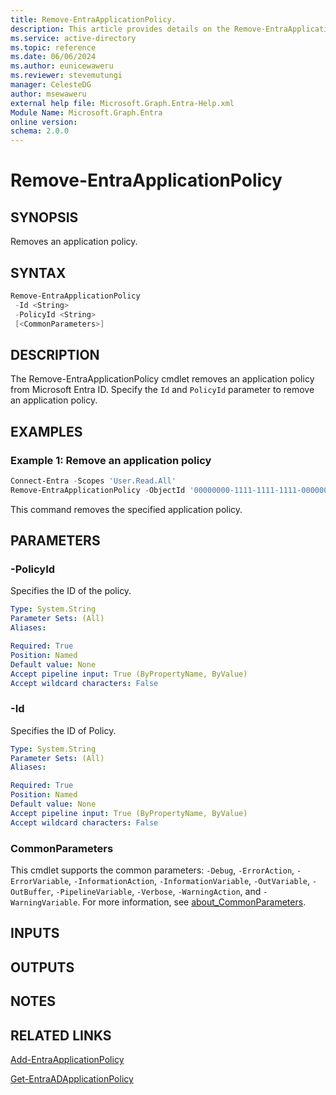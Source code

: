 ```yaml
---
title: Remove-EntraApplicationPolicy.
description: This article provides details on the Remove-EntraApplicationPolicy command.
ms.service: active-directory
ms.topic: reference
ms.date: 06/06/2024
ms.author: eunicewaweru
ms.reviewer: stevemutungi
manager: CelesteDG
author: msewaweru
external help file: Microsoft.Graph.Entra-Help.xml
Module Name: Microsoft.Graph.Entra
online version:
schema: 2.0.0
---
```


# Remove-EntraApplicationPolicy

## SYNOPSIS

Removes an application policy.

## SYNTAX

```powershell
Remove-EntraApplicationPolicy 
 -Id <String> 
 -PolicyId <String> 
 [<CommonParameters>]
```

## DESCRIPTION

The Remove-EntraApplicationPolicy cmdlet removes an application policy from Microsoft Entra ID. Specify the `Id` and `PolicyId` parameter to remove an application policy.

## EXAMPLES

### Example 1: Remove an application policy

```powershell
Connect-Entra -Scopes 'User.Read.All'
Remove-EntraApplicationPolicy -ObjectId '00000000-1111-1111-1111-000000000000' -PolicyId 'aaaaaaaa-1111-1111-1111-000000000000'
```

This command removes the specified application policy.

## PARAMETERS

### -PolicyId

Specifies the ID of the policy.

```yaml
Type: System.String
Parameter Sets: (All)
Aliases:

Required: True
Position: Named
Default value: None
Accept pipeline input: True (ByPropertyName, ByValue)
Accept wildcard characters: False
```

### -Id

Specifies the ID of Policy.

```yaml
Type: System.String
Parameter Sets: (All)
Aliases:

Required: True
Position: Named
Default value: None
Accept pipeline input: True (ByPropertyName, ByValue)
Accept wildcard characters: False
```

### CommonParameters

This cmdlet supports the common parameters: `-Debug`, `-ErrorAction`, `-ErrorVariable`, `-InformationAction`, `-InformationVariable`, `-OutVariable`, `-OutBuffer`, `-PipelineVariable`, `-Verbose`, `-WarningAction`, and `-WarningVariable`. For more information, see [about_CommonParameters](https://go.microsoft.com/fwlink/?LinkID=113216).

## INPUTS

## OUTPUTS

## NOTES

## RELATED LINKS

[Add-EntraApplicationPolicy](Add-EntraApplicationPolicy.md)

[Get-EntraADApplicationPolicy](Get-EntraADApplicationPolicy.md)
